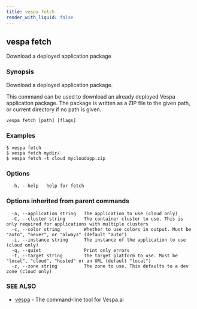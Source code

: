 ```yaml
---
title: vespa fetch
render_with_liquid: false
---
```


## vespa fetch

Download a deployed application package

### Synopsis

Download a deployed application package.

This command can be used to download an already deployed Vespa application
package. The package is written as a ZIP file to the given path, or current
directory if no path is given.

```
vespa fetch [path] [flags]
```

### Examples

```
$ vespa fetch
$ vespa fetch mydir/
$ vespa fetch -t cloud mycloudapp.zip

```

### Options

```
  -h, --help   help for fetch
```

### Options inherited from parent commands

```
  -a, --application string   The application to use (cloud only)
  -C, --cluster string       The container cluster to use. This is only required for applications with multiple clusters
  -c, --color string         Whether to use colors in output. Must be "auto", "never", or "always" (default "auto")
  -i, --instance string      The instance of the application to use (cloud only)
  -q, --quiet                Print only errors
  -t, --target string        The target platform to use. Must be "local", "cloud", "hosted" or an URL (default "local")
  -z, --zone string          The zone to use. This defaults to a dev zone (cloud only)
```

### SEE ALSO

* [vespa](vespa.html)	 - The command-line tool for Vespa.ai

